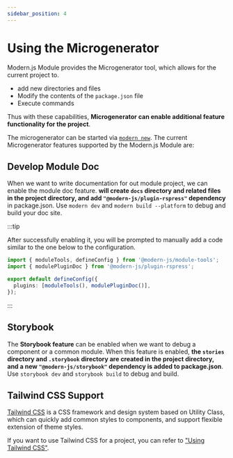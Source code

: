 ```yaml
---
sidebar_position: 4
---
```


# Using the Microgenerator

Modern.js Module provides the Microgenerator tool, which allows for the current project to.

- add new directories and files
- Modify the contents of the `package.json` file
- Execute commands

Thus with these capabilities, **Microgenerator can enable additional feature functionality for the project**.

The microgenerator can be started via [`modern new`](/guide/basic/command-preview). The current Microgenerator features supported by the Modern.js Module are:

## Develop Module Doc

When we want to write documentation for out module project, we can enable the module doc feature. **will create `docs` directory and related files in the project directory, and add `"@modern-js/plugin-rspress"` dependency** in package.json.
Use `modern dev` and `modern build --platform` to debug and build your doc site.

:::tip

After successfully enabling it, you will be prompted to manually add a code similar to the one below to the configuration.

```ts
import { moduleTools, defineConfig } from '@modern-js/module-tools';
import { modulePluginDoc } from '@modern-js/plugin-rspress';

export default defineConfig({
  plugins: [moduleTools(), modulePluginDoc()],
});
```

:::

## Storybook

The **Storybook feature** can be enabled when we want to debug a component or a common module. When this feature is enabled, **the `stories` directory and `.storybook` directory are created in the project directory, and a new `"@modern-js/storybook"` dependency is added to package.json**. Use `storybook dev` and `storybook build` to debug and build.

## Tailwind CSS Support

[Tailwind CSS](https://tailwindcss.com/) is a CSS framework and design system based on Utility Class, which can quickly add common styles to components, and support flexible extension of theme styles.

If you want to use Tailwind CSS for a project, you can refer to ["Using Tailwind CSS"](https://modernjs.dev/module-tools/guide/best-practices/components.html#tailwind-css).
